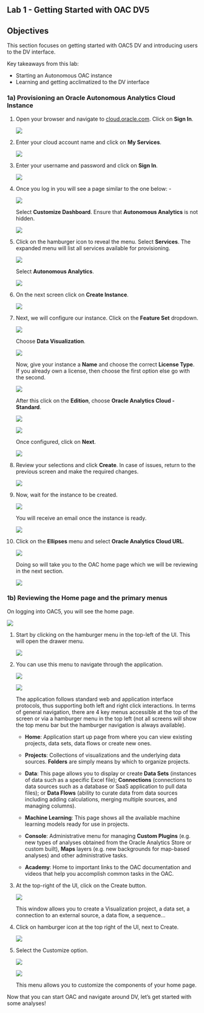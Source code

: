 ## Lab 1 - Getting Started with OAC DV5

## Objectives

This section focuses on getting started with OAC5 DV and introducing users to the DV interface.

Key takeaways from this lab:
- Starting an Autonomous OAC instance 
- Learning and getting acclimatized to the DV interface

### 1a) Provisioning an Oracle Autonomous Analytics Cloud Instance

1. Open your browser and navigate to [cloud.oracle.com](cloud.oracle.com). Click on **Sign In**.

    ![](images/100/img_1a_1_1.png)  

2. Enter your cloud account name and click on **My Services**.
    
    ![](images/100/img_1a_2_1.png)  
    
3. Enter your username and password and click on **Sign In**.
    
    ![](images/100/img_1a_3_1.png)  

4. Once you log in you will see a page similar to the one below: -
    
    ![](images/100/img_1a_4_1.png)  

    Select **Customize Dashboard**. Ensure that **Autonomous Analytics** is not hidden.
    
    ![](images/100/img_1a_4_2.png) 
    
5. Click on the hamburger icon to reveal the menu. Select **Services**. The expanded menu will list all services available for provisioning.

    ![](images/100/img_1a_5_1.png) 

    Select **Autonomous Analytics**.
    
    ![](images/100/img_1a_5_2.png) 
    
6. On the next screen click on **Create Instance**.
    
    ![](images/100/img_1a_6_1.png) 
    
7. Next, we will configure our instance. Click on the **Feature Set** dropdown. 
    
    ![](images/100/img_1a_7_1.png)
    
    Choose **Data Visualization**.
    
    ![](images/100/img_1a_7_2.png)
    
    Now, give your instance a **Name** and choose the correct **License Type**. If you already own a license, then choose the first option else go with the second.
    
    ![](images/100/img_1a_7_3.png)
    
    After this click on the **Edition**, choose **Oracle Analytics Cloud - Standard**.
    
    ![](images/100/img_1a_7_4.png)
    
    ![](images/100/img_1a_7_5.png)
    
    Once configured, click on **Next**.
    
    ![](images/100/img_1a_7_6.png)
    
8. Review your selections and click **Create**. In case of issues, return to the previous screen and make the required changes.

    ![](images/100/img_1a_8_1.png)
    
9. Now, wait for the instance to be created.

    ![](images/100/img_1a_9_1.png)
    
    You will receive an email once the instance is ready.
    
    ![](images/100/img_1a_9_2.png)
    
10. Click on the **Ellipses** menu and select **Oracle Analytics Cloud URL**. 

    ![](images/100/img_1a_10_1.png)
    
    Doing so will take you to the OAC home page which we will be reviewing in the next section.
    
    ![](images/100/img_1a_10_2.png)
    

### 1b) Reviewing the Home page and the primary menus

On logging into OAC5, you will see the home page.

![](images/100/img_1b_1.png)  

1. Start by clicking on the hamburger menu in the top-left of the UI. This will open the drawer menu.

    ![](images/100/img_1b_1_1.png)
    
2. You can use this menu to navigate through the application.

    ![](images/100/img_1b_2_1.png)
    
    ![](images/100/img_1b_2_2.png)
    
    The application follows standard web and application interface protocols, thus supporting both left and right click interactions. In terms of general navigation, there are 4 key menus accessible at the top of the screen or via a hamburger menu in the top left (not all screens will show the top menu bar but the hamburger navigation is always available).

    - **Home**: Application start up page from where you can view existing projects, data sets, data flows or create new ones. 
    
    - **Projects**:  Collections of visualizations and the underlying data sources. **Folders** are simply means by which to organize projects.
    
    - **Data**: This page allows you to display or create **Data Sets** (instances of data such as a specific Excel file); **Connections** (connections to data sources such as a database or SaaS application to pull data files); or **Data Flows** (ability to curate data from data sources including adding calculations, merging multiple sources, and managing columns).
    
    - **Machine Learning**: This page shows all the available machine learning models ready for use in projects.
    
    - **Console**: Administrative menu for managing **Custom Plugins** (e.g. new types of analyses obtained from the Oracle Analytics Store or custom built), **Maps** layers (e.g. new backgrounds for map-based analyses) and other administrative tasks.
    
    - **Academy**: Home to important links to the OAC documentation and videos that help you accomplish common tasks in the OAC. 
   
3. At the top-right of the UI, click on the Create button.

    ![](images/100/img_1b_3_1.png)
    
    This window allows you to create a Visualization project, a data set, a connection to an external source, a data flow, a sequence...

4. Click on hamburger icon at the top right of the UI, next to Create.

    ![](images/100/img_1b_4_1.png)

5. Select the Customize option.

    ![](images/100/img_1b_5_1.png)
    
    ![](images/100/img_1b_5_2.png)
    
    This menu allows you to customize the components of your home page.

Now that you can start OAC and navigate around DV, let’s get started with some analyses!